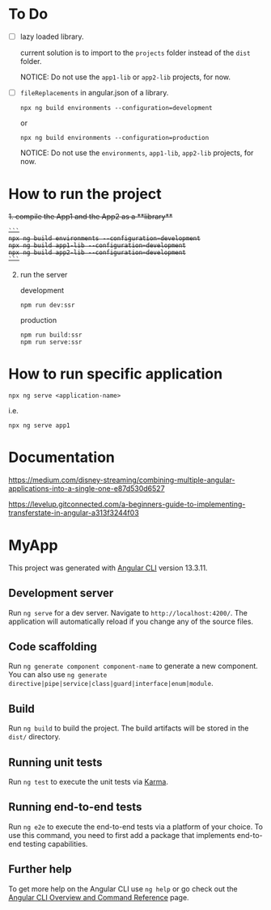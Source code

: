 # To Do

- [ ] lazy loaded library.

    current solution is to import to the `projects` folder instead of the `dist` folder.

    NOTICE: Do not use the `app1-lib` or `app2-lib` projects, for now.

- [ ] `fileReplacements` in angular.json of a library.

    ```
    npx ng build environments --configuration=development
    ```

    or

    ```
    npx ng build environments --configuration=production
    ```

    NOTICE: Do not use the `environments`, `app1-lib`, `app2-lib` projects, for now.

# How to run the project

<s>
1. compile the App1 and the App2 as a **library**

    ```
    npx ng build environments --configuration=development
    npx ng build app1-lib --configuration=development
    npx ng build app2-lib --configuration=development
    ```
</s>

2. run the server

    development
    ```
    npm run dev:ssr
    ```

    production
    ```
    npm run build:ssr
    npm run serve:ssr
    ```

# How to run specific application

```
npx ng serve <application-name>
```

i.e.
```
npx ng serve app1
```

# Documentation

https://medium.com/disney-streaming/combining-multiple-angular-applications-into-a-single-one-e87d530d6527

https://levelup.gitconnected.com/a-beginners-guide-to-implementing-transferstate-in-angular-a313f3244f03

# MyApp

This project was generated with [Angular CLI](https://github.com/angular/angular-cli) version 13.3.11.

## Development server

Run `ng serve` for a dev server. Navigate to `http://localhost:4200/`. The application will automatically reload if you change any of the source files.

## Code scaffolding

Run `ng generate component component-name` to generate a new component. You can also use `ng generate directive|pipe|service|class|guard|interface|enum|module`.

## Build

Run `ng build` to build the project. The build artifacts will be stored in the `dist/` directory.

## Running unit tests

Run `ng test` to execute the unit tests via [Karma](https://karma-runner.github.io).

## Running end-to-end tests

Run `ng e2e` to execute the end-to-end tests via a platform of your choice. To use this command, you need to first add a package that implements end-to-end testing capabilities.

## Further help

To get more help on the Angular CLI use `ng help` or go check out the [Angular CLI Overview and Command Reference](https://angular.io/cli) page.
